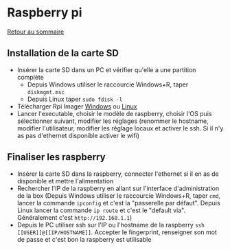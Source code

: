# Raspberry pi

[Retour au sommaire](docs/index)

## Installation de la carte SD
- Insérer la carte SD dans un PC et vérifier qu'elle a une partition complète
    - Depuis Windows utiliser le raccourcie Windows+R, taper `diskmgmt.msc`
    - Depuis Linux taper `sudo fdisk -l`
- Télécharger Rpi Imager [Windows](https://downloads.raspberrypi.org/imager/imager_latest.exe) ou [Linux](https://downloads.raspberrypi.org/imager/imager_latest_amd64.deb)
- Lancer l'executable, choisir le modèle de raspberry, choisir l'OS puis sélectionner suivant, modifier les réglages (renommer le hostname, modifier l'utilisateur, modifier les réglage locaux et activer le ssh. Si il n'y as pas d'ethernet disponible activer le wifi)

## Finaliser les raspberry
- Insérer la carte SD dans la raspberry, connecter l'ethernet si il en as de disponible et mettre l'alimentation
- Rechercher l'IP de la raspberry en allant sur l'interface d'administration de la box (Depuis Windows utiliser le raccourcie Windows+R, taper `cmd`, lancer la commande `ipconfig` et c'est la "passerelle par défaut". Depuis Linux lancer la commande `ip route` et c'est le "default via". Généralement c'est `http://192.168.1.1`)
- Depuis le PC utiliser ssh sur l'IP ou l'hostname de la raspberry `ssh [[USER]]@[[IP/HOSTNAME]]`. Accepter le fingerprint, renseigner son mot de passe et c'est bon la raspberry est utilisable
